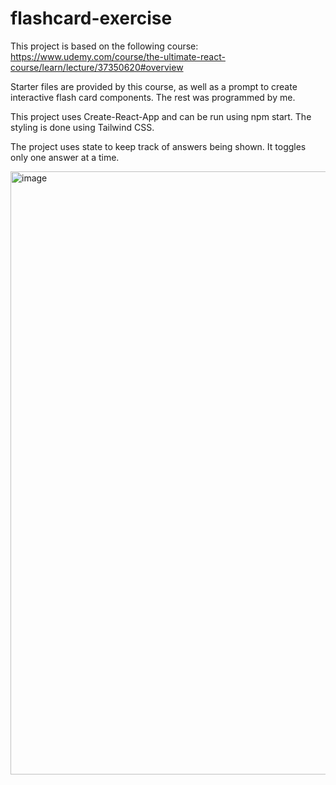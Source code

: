 # flashcard-exercise


This project is based on the following course: https://www.udemy.com/course/the-ultimate-react-course/learn/lecture/37350620#overview  

Starter files are provided by this course, as well as a prompt to create interactive flash card components. The rest was programmed by me. 

This project uses Create-React-App and can be run using npm start. The styling is done using Tailwind CSS.

The project uses state to keep track of answers being shown. It toggles only one answer at a time.

<img width="965" alt="image" src="https://github.com/suhas-sunder/flashcard-exercise/assets/77464593/75a656ef-0229-4dcb-856a-4e6d74dcc98a">
